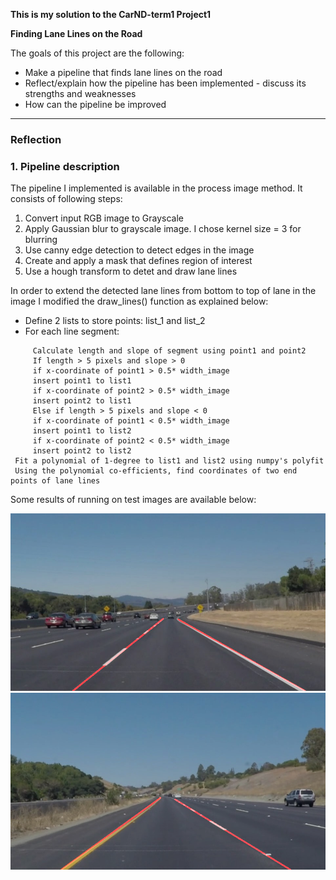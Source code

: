 
**This is my solution to the CarND-term1 Project1**

**Finding Lane Lines on the Road**

The goals of this project are the following:
* Make a pipeline that finds lane lines on the road
* Reflect/explain how the pipeline has been implemented - discuss its strengths and weaknesses
* How can the pipeline be improved


[//]: # (Image References)

[image1]: ./test_images_output/solidWhiteCurve.jpg
[image2]: ./test_images_output/solidYellowCurve.jpg

---

### Reflection

### 1. Pipeline description
The pipeline I implemented is available in the process image method. It consists of following steps:
1. Convert input RGB image to Grayscale
2. Apply Gaussian blur to grayscale image. I chose kernel size = 3 for blurring
3. Use canny edge detection to detect edges in the image
3. Create and apply a mask that defines region of interest
4. Use a hough transform to detet and draw lane lines

In order to extend the detected lane lines from bottom to top of lane in the image I modified the draw_lines() function as explained below:

* Define 2 lists to store points: list_1 and list_2
* For each line segment:
```
     Calculate length and slope of segment using point1 and point2
     If length > 5 pixels and slope > 0
     if x-coordinate of point1 > 0.5* width_image
     insert point1 to list1
     if x-coordinate of point2 > 0.5* width_image
     insert point2 to list1
     Else if length > 5 pixels and slope < 0
     if x-coordinate of point1 < 0.5* width_image
     insert point1 to list2
     if x-coordinate of point2 < 0.5* width_image
     insert point2 to list2
 Fit a polynomial of 1-degree to list1 and list2 using numpy's polyfit
 Using the polynomial co-efficients, find coordinates of two end points of lane lines
 ```

 
Some results of running on test images are available below:

![SolidWhiteCurve][image1]
![SolidYellowCurve][image2]

